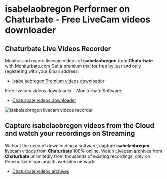 # isabelaobregon Performer on Chaturbate - Free LiveCam videos downloader

## Chaturbate Live Videos Recorder

Monitor and record livecam videos of **isabelaobregon** from **Chaturbate** with Moniturbate.com
Get a premium trial for free by just and only registering with your Email address:
* [isabelaobregon Premium videos downloader](https://moniturbate.com/request-demo-licence-key.html)

Free livecam videos downloader - Moniturbate Software:
* [Chaturbate videos downloader](https://moniturbate.com/moniturbate-download-software.html)

![isabelaobregon livecam videos recorder](https://peachurnet.com/templates/moniturbate-software.png)


## Capture isabelaobregon videos from the Cloud and watch your recordings on Streaming

Without the need of downloading a software, capture **isabelaobregon** livecam videos from **Chaturbate** 100% online.
Watch Livecam archives from **Chaturbate** unlimitedly from thousands of existing recordings, only on Peachurbate.com and its websites network:
* [Chaturbate videos archives](https://peachurnet.com/)